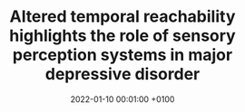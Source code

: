 ---
title: "Altered temporal reachability highlights the role of sensory perception systems in major depressive disorder"
date: 2022-01-10 00:01:00 +0100
selected: false
pub: "Progress in Neuro-Psychopharmacology and Biological Psychiatry, "
pub_date: "2022"
cover: /assets/images/covers/reachability.jpg
authors:
  - Ziyang Zhao*
  - Yinghui Zhang*
  - Nan Chen
  - ...
  - Bin Hu
links:
  Paper: https://www.sciencedirect.com/science/article/abs/pii/S0278584621001858
---
